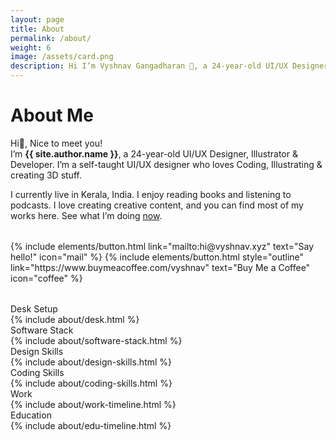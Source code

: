 ```yaml
---
layout: page
title: About
permalink: /about/
weight: 6
image: /assets/card.png
description: Hi I’m Vyshnav Gangadharan 👋, a 24-year-old UI/UX Designer, Illustrator & Developer. I’m a self-taught UI/UX designer who loves Coding, Illustrating & creating 3D stuff
---
```


# About Me
Hi👋, Nice to meet you!
<br>I’m **{{ site.author.name }}**, a 24-year-old UI/UX Designer, Illustrator & Developer. I’m a self-taught UI/UX designer who loves Coding, Illustrating & creating 3D stuff.

I currently live in Kerala, India. I enjoy reading books and listening to podcasts. I love creating creative content, and you can find most of my works here. See what I’m doing [now](/now).

<p class="text-center" style="margin-bottom: 2rem; margin-top: 2rem;">
{% include elements/button.html link="mailto:hi@vyshnav.xyz" text="Say hello!" icon="mail" %}
{% include elements/button.html style="outline" link="https://www.buymeacoffee.com/vyshnav" text="Buy Me a Coffee" icon="coffee" %}
</p>

<div class="about-sec-h text-mute">Desk Setup</div>
{% include about/desk.html %}

<div class="about-sec-h text-mute">Software Stack</div>

<div>
{% include about/software-stack.html %}
</div>

<div class="about-sec-h text-mute">Design Skills</div>

<div>
{% include about/design-skills.html %}
</div>

<div class="about-sec-h text-mute">Coding Skills</div>

<div>
{% include about/coding-skills.html %}
</div>

<div class="about-sec-h text-mute">Work</div>
<div class="row">
    {% include about/work-timeline.html %}
</div>

<div class="about-sec-h text-mute">Education</div>
<div class="row">
    {% include about/edu-timeline.html %}
</div>